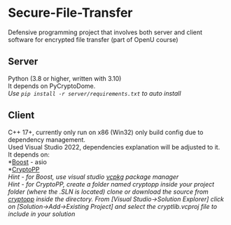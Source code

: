 # Secure-File-Transfer
Defensive programming project that involves both server and client software for encrypted file transfer (part of OpenU course)  
  
## Server  
Python (3.8 or higher, written with 3.10)  
It depends on PyCryptoDome.  
_Use ```pip install -r server/requirements.txt``` to auto install_  

## Client  
C++ 17+, currently only run on x86 (Win32) only build config due to dependency management.  
Used Visual Studio 2022, dependencies explanation will be adjusted to it.  
It depends on:  
*[Boost](https://www.boost.org/) - asio  
*[CryptoPP](https://github.com/weidai11/cryptopp)  
*Hint - for Boost, use visual studio [vcpkg](https://vcpkg.io/en/getting-started.html) package manager*  
*Hint - for CryptoPP, create a folder named cryptopp inside your project folder (where the .SLN is located) clone or download the source from [cryptopp](https://github.com/weidai11/cryptopp/tree/34a34967ac560c1801bf3845dbac3ac63c1d4c05) inside the directory. From [Visual Studio->Solution Explorer] click on [Solution->Add->Existing Project] and select the cryptlib.vcproj file to include in your solution*

